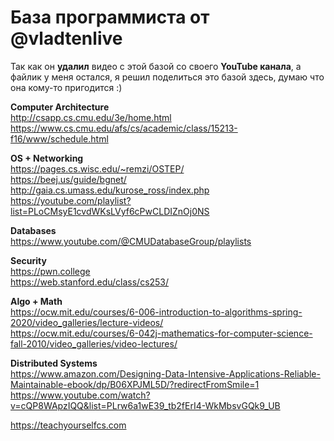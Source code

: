 # База программиста от @vladtenlive
Так как он **удалил** видео с этой базой со своего **YouTube канала**, а файлик у меня остался, я решил поделиться это базой здесь,
думаю что она кому-то пригодится  :)

  

**Computer Architecture**  
http://csapp.cs.cmu.edu/3e/home.html  
https://www.cs.cmu.edu/afs/cs/academic/class/15213-f16/www/schedule.html  

**OS + Networking**  
https://pages.cs.wisc.edu/~remzi/OSTEP/  
https://beej.us/guide/bgnet/  
http://gaia.cs.umass.edu/kurose_ross/index.php  
https://youtube.com/playlist?list=PLoCMsyE1cvdWKsLVyf6cPwCLDIZnOj0NS  

**Databases**  
https://www.youtube.com/@CMUDatabaseGroup/playlists  

**Security**  
https://pwn.college  
https://web.stanford.edu/class/cs253/  

**Algo + Math**  
https://ocw.mit.edu/courses/6-006-introduction-to-algorithms-spring-2020/video_galleries/lecture-videos/  
https://ocw.mit.edu/courses/6-042j-mathematics-for-computer-science-fall-2010/video_galleries/video-lectures/  

**Distributed Systems**  
https://www.amazon.com/Designing-Data-Intensive-Applications-Reliable-Maintainable-ebook/dp/B06XPJML5D/?redirectFromSmile=1  
https://www.youtube.com/watch?v=cQP8WApzIQQ&list=PLrw6a1wE39_tb2fErI4-WkMbsvGQk9_UB  

https://teachyourselfcs.com  
